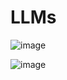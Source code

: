 # LLMs
![image](https://github.com/user-attachments/assets/72b54fdf-6bd3-4ef0-9d5e-1cf9dd5dc069)

![image](https://github.com/user-attachments/assets/bde309bd-358e-407e-9b45-e49a3423941a)
